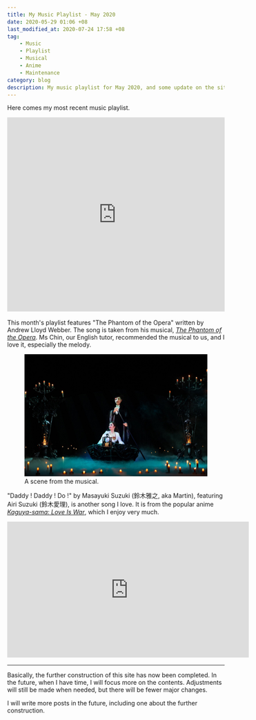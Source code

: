 ```yaml
---
title: My Music Playlist - May 2020
date: 2020-05-29 01:06 +08
last_modified_at: 2020-07-24 17:58 +08
tag:
    - Music
    - Playlist
    - Musical
    - Anime
    - Maintenance
category: blog
description: My music playlist for May 2020, and some update on the site construction status.
---
```


Here comes my most recent music playlist.

<iframe allow="autoplay *; encrypted-media *;" frameborder="0" height="450" style="width:100%;max-width:660px;overflow:hidden;background:transparent;" sandbox="allow-forms allow-popups allow-same-origin allow-scripts allow-storage-access-by-user-activation allow-top-navigation-by-user-activation" src="https://embed.music.apple.com/sg/playlist/may-2020/pl.u-06oxDB6uY9Jd1DP"></iframe>

This month's playlist features "The Phantom of the Opera" written by Andrew Lloyd Webber. The song is taken from his musical, [*The Phantom of the Opera*](https://en.wikipedia.org/wiki/The_Phantom_of_the_Opera_(1986_musical)). Ms Chin, our English tutor, recommended the musical to us, and I love it, especially the melody.

<figure>
<img src="/assets/images/posts/2020-05/phantom_of_the_opera.jpg" alt="The Phantom of the Opera">
<figcaption>A scene from the musical.</figcaption>
</figure>

"Daddy ! Daddy ! Do !" by Masayuki Suzuki (鈴木雅之, aka Martin), featuring Airi Suzuki (鈴木愛理), is another song I love. It is from the popular anime [*Kaguya-sama: Love Is War*](https://en.wikipedia.org/wiki/Kaguya-sama:_Love_Is_War), which I enjoy very much.

<div class="video-container-parent"><div class="video-container"><iframe width="560" height="315" src="https://www.youtube.com/embed/2Od7QCsyqkE" frameborder="0" allow="accelerometer; autoplay; encrypted-media; gyroscope; picture-in-picture" allowfullscreen></iframe></div></div>

<hr>

Basically, the further construction of this site has now been completed. In the future, when I have time, I will focus more on the contents. Adjustments will still be made when needed, but there will be fewer major changes.

I will write more posts in the future, including one about the further construction.
